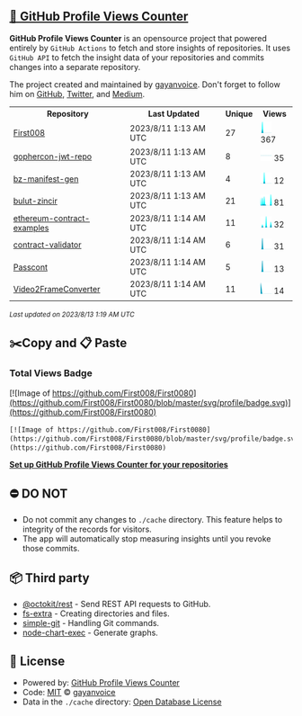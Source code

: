 ## [🚀 GitHub Profile Views Counter](https://github.com/gayanvoice/github-profile-views-counter)
**GitHub Profile Views Counter** is an opensource project that powered entirely by  `GitHub Actions` to fetch and store insights of repositories.
It uses `GitHub API` to fetch the insight data of your repositories and commits changes into a separate repository.

The project created and maintained by [gayanvoice](https://github.com/gayanvoice). Don't forget to follow him on [GitHub](https://github.com/gayanvoice), [Twitter](https://twitter.com/gayanvoice), and [Medium](https://gayanvoice.medium.com/).

<table>
	<tr>
		<th>
			Repository
		</th>
		<th>
			Last Updated
		</th>
		<th>
			Unique
		</th>
		<th>
			Views
		</th>
	</tr>
	<tr>
		<td>
			<a href="https://github.com/First008/First0080/tree/master/readme/348337317/year.md">
				First008
			</a>
		</td>
		<td>
			2023/8/11 1:13 AM UTC
		</td>
		<td>
			27
		</td>
		<td>
			<img alt="Response time graph" src="https://github.com/First008/First0080/raw/master/graph/348337317/small/year.png" height="20"> 367
		</td>
	</tr>
	<tr>
		<td>
			<a href="https://github.com/First008/First0080/tree/master/readme/422092179/year.md">
				gophercon-jwt-repo
			</a>
		</td>
		<td>
			2023/8/11 1:13 AM UTC
		</td>
		<td>
			8
		</td>
		<td>
			<img alt="Response time graph" src="https://github.com/First008/First0080/raw/master/graph/422092179/small/year.png" height="20"> 35
		</td>
	</tr>
	<tr>
		<td>
			<a href="https://github.com/First008/First0080/tree/master/readme/421164512/year.md">
				bz-manifest-gen
			</a>
		</td>
		<td>
			2023/8/11 1:13 AM UTC
		</td>
		<td>
			4
		</td>
		<td>
			<img alt="Response time graph" src="https://github.com/First008/First0080/raw/master/graph/421164512/small/year.png" height="20"> 12
		</td>
	</tr>
	<tr>
		<td>
			<a href="https://github.com/First008/First0080/tree/master/readme/421063547/year.md">
				bulut-zincir
			</a>
		</td>
		<td>
			2023/8/11 1:13 AM UTC
		</td>
		<td>
			21
		</td>
		<td>
			<img alt="Response time graph" src="https://github.com/First008/First0080/raw/master/graph/421063547/small/year.png" height="20"> 81
		</td>
	</tr>
	<tr>
		<td>
			<a href="https://github.com/First008/First0080/tree/master/readme/385502222/year.md">
				ethereum-contract-examples
			</a>
		</td>
		<td>
			2023/8/11 1:14 AM UTC
		</td>
		<td>
			11
		</td>
		<td>
			<img alt="Response time graph" src="https://github.com/First008/First0080/raw/master/graph/385502222/small/year.png" height="20"> 32
		</td>
	</tr>
	<tr>
		<td>
			<a href="https://github.com/First008/First0080/tree/master/readme/385501407/year.md">
				contract-validator
			</a>
		</td>
		<td>
			2023/8/11 1:14 AM UTC
		</td>
		<td>
			6
		</td>
		<td>
			<img alt="Response time graph" src="https://github.com/First008/First0080/raw/master/graph/385501407/small/year.png" height="20"> 31
		</td>
	</tr>
	<tr>
		<td>
			<a href="https://github.com/First008/First0080/tree/master/readme/381924543/year.md">
				Passcont
			</a>
		</td>
		<td>
			2023/8/11 1:14 AM UTC
		</td>
		<td>
			5
		</td>
		<td>
			<img alt="Response time graph" src="https://github.com/First008/First0080/raw/master/graph/381924543/small/year.png" height="20"> 13
		</td>
	</tr>
	<tr>
		<td>
			<a href="https://github.com/First008/First0080/tree/master/readme/350683139/year.md">
				Video2FrameConverter
			</a>
		</td>
		<td>
			2023/8/11 1:14 AM UTC
		</td>
		<td>
			11
		</td>
		<td>
			<img alt="Response time graph" src="https://github.com/First008/First0080/raw/master/graph/350683139/small/year.png" height="20"> 14
		</td>
	</tr>
</table>

<small><i>Last updated on 2023/8/13 1:19 AM UTC</i></small>

## ✂️Copy and 📋 Paste
### Total Views Badge
[![Image of https://github.com/First008/First0080](https://github.com/First008/First0080/blob/master/svg/profile/badge.svg)](https://github.com/First008/First0080)

```readme
[![Image of https://github.com/First008/First0080](https://github.com/First008/First0080/blob/master/svg/profile/badge.svg)](https://github.com/First008/First0080)
```
[**Set up GitHub Profile Views Counter for your repositories**](https://github.com/gayanvoice/github-profile-views-counter)
## ⛔ DO NOT
- Do not commit any changes to `./cache` directory. This feature helps to integrity of the records for visitors.
- The app will automatically stop measuring insights until you revoke those commits.
## 📦 Third party

- [@octokit/rest](https://www.npmjs.com/package/@octokit/rest) - Send REST API requests to GitHub.
- [fs-extra](https://www.npmjs.com/package/fs-extra) - Creating directories and files.
- [simple-git](https://www.npmjs.com/package/simple-git) - Handling Git commands.
- [node-chart-exec](https://www.npmjs.com/package/node-chart-exec) - Generate graphs.
## 📄 License
- Powered by: [GitHub Profile Views Counter](https://github.com/gayanvoice/github-profile-views-counter)
- Code: [MIT](./LICENSE) © [gayanvoice](https://github.com/gayanvoice)
- Data in the `./cache` directory: [Open Database License](https://opendatacommons.org/licenses/odbl/1-0/)